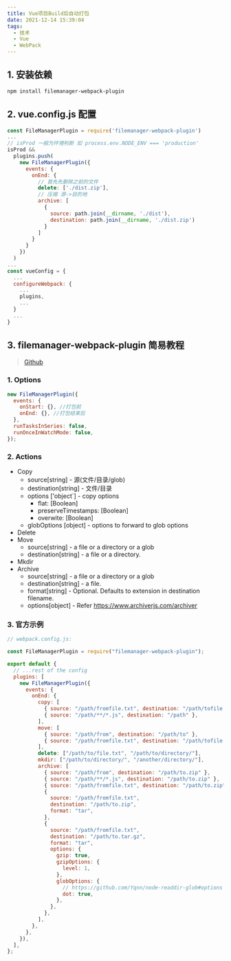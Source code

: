 ```yaml
---
title: Vue项目Build后自动打包
date: 2021-12-14 15:39:04
tags:
  - 技术
  - Vue
  - WebPack
---
```


## 1. 安装依赖

```bash
npm install filemanager-webpack-plugin
```

## 2. vue.config.js 配置

```javascript
const FileManagerPlugin = require('filemanager-webpack-plugin')
...
// isProd 一般为环境判断 如 process.env.NODE_ENV === 'production'
isProd &&
  plugins.push(
    new FileManagerPlugin({
      events: {
        onEnd: {
          // 首先先删除之前的文件
          delete: ['./dist.zip'],
          // 压缩 源->目的地
          archive: [
            {
              source: path.join(__dirname, './dist'),
              destination: path.join(__dirname, './dist.zip')
            }
          ]
        }
      }
    })
  )
...
const vueConfig = {
  ...
  configureWebpack: {
    ...
    plugins,
    ...
  }
  ...
}
```

## 3. filemanager-webpack-plugin 简易教程

> [Github](https://github.com/gregnb/filemanager-webpack-plugin#readme)

### 1. Options

```JavaScript
new FileManagerPlugin({
  events: {
    onStart: {}, //打包前
    onEnd: {}, //打包结束后
  },
  runTasksInSeries: false,
  runOnceInWatchMode: false,
});
```

### 2. Actions

- Copy
  - source[string] - 源(文件/目录/glob)
  - destination[string] - 文件/目录
  - options ['object`] - copy options
    - flat: [Boolean]
    - preserveTimestamps: [Boolean]
    - overwite: [Boolean]
  - globOptions [object] - options to forward to glob options
- Delete
- Move
  - source[string] - a file or a directory or a glob
  - destination[string] - a file or a directory.
- Mkdir
- Archive
  - source[string] - a file or a directory or a glob
  - destination[string] - a file.
  - format[string] - Optional. Defaults to extension in destination filename.
  - options[object] - Refer https://www.archiverjs.com/archiver

### 3. 官方示例

```javascript
// webpack.config.js:

const FileManagerPlugin = require("filemanager-webpack-plugin");

export default {
  // ...rest of the config
  plugins: [
    new FileManagerPlugin({
      events: {
        onEnd: {
          copy: [
            { source: "/path/fromfile.txt", destination: "/path/tofile.txt" },
            { source: "/path/**/*.js", destination: "/path" },
          ],
          move: [
            { source: "/path/from", destination: "/path/to" },
            { source: "/path/fromfile.txt", destination: "/path/tofile.txt" },
          ],
          delete: ["/path/to/file.txt", "/path/to/directory/"],
          mkdir: ["/path/to/directory/", "/another/directory/"],
          archive: [
            { source: "/path/from", destination: "/path/to.zip" },
            { source: "/path/**/*.js", destination: "/path/to.zip" },
            { source: "/path/fromfile.txt", destination: "/path/to.zip" },
            {
              source: "/path/fromfile.txt",
              destination: "/path/to.zip",
              format: "tar",
            },
            {
              source: "/path/fromfile.txt",
              destination: "/path/to.tar.gz",
              format: "tar",
              options: {
                gzip: true,
                gzipOptions: {
                  level: 1,
                },
                globOptions: {
                  // https://github.com/Yqnn/node-readdir-glob#options
                  dot: true,
                },
              },
            },
          ],
        },
      },
    }),
  ],
};
```
